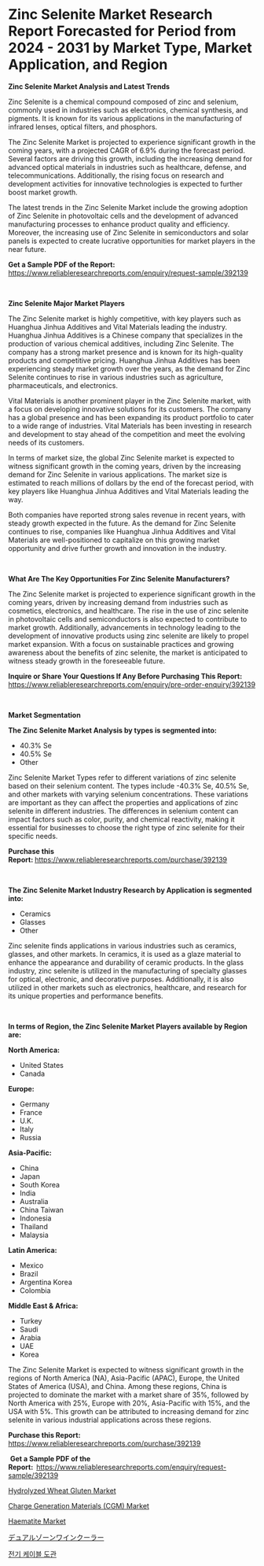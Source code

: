 <p><h1>Zinc Selenite Market Research Report Forecasted for Period from 2024 -  2031 by Market Type, Market Application, and Region</h1></p><p><strong>Zinc Selenite Market Analysis and Latest Trends</strong></p>
<p><p>Zinc Selenite is a chemical compound composed of zinc and selenium, commonly used in industries such as electronics, chemical synthesis, and pigments. It is known for its various applications in the manufacturing of infrared lenses, optical filters, and phosphors.</p><p>The Zinc Selenite Market is projected to experience significant growth in the coming years, with a projected CAGR of 6.9% during the forecast period. Several factors are driving this growth, including the increasing demand for advanced optical materials in industries such as healthcare, defense, and telecommunications. Additionally, the rising focus on research and development activities for innovative technologies is expected to further boost market growth.</p><p>The latest trends in the Zinc Selenite Market include the growing adoption of Zinc Selenite in photovoltaic cells and the development of advanced manufacturing processes to enhance product quality and efficiency. Moreover, the increasing use of Zinc Selenite in semiconductors and solar panels is expected to create lucrative opportunities for market players in the near future.</p></p>
<p><strong>Get a Sample PDF of the Report:&nbsp;</strong> <a href="https://www.reliableresearchreports.com/enquiry/request-sample/392139">https://www.reliableresearchreports.com/enquiry/request-sample/392139</a></p>
<p>&nbsp;</p>
<p><strong>Zinc Selenite Major Market Players</strong></p>
<p><p>The Zinc Selenite market is highly competitive, with key players such as Huanghua Jinhua Additives and Vital Materials leading the industry. Huanghua Jinhua Additives is a Chinese company that specializes in the production of various chemical additives, including Zinc Selenite. The company has a strong market presence and is known for its high-quality products and competitive pricing. Huanghua Jinhua Additives has been experiencing steady market growth over the years, as the demand for Zinc Selenite continues to rise in various industries such as agriculture, pharmaceuticals, and electronics.</p><p>Vital Materials is another prominent player in the Zinc Selenite market, with a focus on developing innovative solutions for its customers. The company has a global presence and has been expanding its product portfolio to cater to a wide range of industries. Vital Materials has been investing in research and development to stay ahead of the competition and meet the evolving needs of its customers.</p><p>In terms of market size, the global Zinc Selenite market is expected to witness significant growth in the coming years, driven by the increasing demand for Zinc Selenite in various applications. The market size is estimated to reach millions of dollars by the end of the forecast period, with key players like Huanghua Jinhua Additives and Vital Materials leading the way.</p><p>Both companies have reported strong sales revenue in recent years, with steady growth expected in the future. As the demand for Zinc Selenite continues to rise, companies like Huanghua Jinhua Additives and Vital Materials are well-positioned to capitalize on this growing market opportunity and drive further growth and innovation in the industry.</p></p>
<p>&nbsp;</p>
<p><strong>What Are The Key Opportunities For Zinc Selenite Manufacturers?</strong></p>
<p><p>The Zinc Selenite market is projected to experience significant growth in the coming years, driven by increasing demand from industries such as cosmetics, electronics, and healthcare. The rise in the use of zinc selenite in photovoltaic cells and semiconductors is also expected to contribute to market growth. Additionally, advancements in technology leading to the development of innovative products using zinc selenite are likely to propel market expansion. With a focus on sustainable practices and growing awareness about the benefits of zinc selenite, the market is anticipated to witness steady growth in the foreseeable future.</p></p>
<p><strong>Inquire or Share Your Questions If Any Before Purchasing This Report:</strong> <a href="https://www.reliableresearchreports.com/enquiry/pre-order-enquiry/392139">https://www.reliableresearchreports.com/enquiry/pre-order-enquiry/392139</a></p>
<p>&nbsp;</p>
<p><strong>Market Segmentation</strong></p>
<p><strong>The Zinc Selenite Market Analysis by types is segmented into:</strong></p>
<p><ul><li>40.3% Se</li><li>40.5% Se</li><li>Other</li></ul></p>
<p><p>Zinc Selenite Market Types refer to different variations of zinc selenite based on their selenium content. The types include -40.3% Se, 40.5% Se, and other markets with varying selenium concentrations. These variations are important as they can affect the properties and applications of zinc selenite in different industries. The differences in selenium content can impact factors such as color, purity, and chemical reactivity, making it essential for businesses to choose the right type of zinc selenite for their specific needs.</p></p>
<p><strong>Purchase this Report:&nbsp;</strong><a href="https://www.reliableresearchreports.com/purchase/392139">https://www.reliableresearchreports.com/purchase/392139</a></p>
<p>&nbsp;</p>
<p><strong>The Zinc Selenite Market Industry Research by Application is segmented into:</strong></p>
<p><ul><li>Ceramics</li><li>Glasses</li><li>Other</li></ul></p>
<p><p>Zinc selenite finds applications in various industries such as ceramics, glasses, and other markets. In ceramics, it is used as a glaze material to enhance the appearance and durability of ceramic products. In the glass industry, zinc selenite is utilized in the manufacturing of specialty glasses for optical, electronic, and decorative purposes. Additionally, it is also utilized in other markets such as electronics, healthcare, and research for its unique properties and performance benefits.</p></p>
<p>&nbsp;</p>
<p><strong>In terms of Region, the Zinc Selenite Market Players available by Region are:</strong></p>
<p>
    <p> <strong> North America: </strong>
        <ul>
            <li>United States</li>
            <li>Canada</li>
        </ul>
        </p> 
    <p> <strong> Europe: </strong>
        <ul>
            <li>Germany</li>
            <li>France</li>
            <li>U.K.</li>
            <li>Italy</li>
            <li>Russia</li>
        </ul>
        </p> 
    <p> <strong> Asia-Pacific: </strong>
        <ul>
            <li>China</li>
            <li>Japan</li>
            <li>South Korea</li>
            <li>India</li>
            <li>Australia</li>
            <li>China Taiwan</li>
            <li>Indonesia</li>
            <li>Thailand</li>
            <li>Malaysia</li>
        </ul>
        </p> 
    <p> <strong> Latin America: </strong>
        <ul>
            <li>Mexico</li>
            <li>Brazil</li>
            <li>Argentina Korea</li>
            <li>Colombia</li>
        </ul>
        </p> 
    <p> <strong> Middle East & Africa: </strong>
        <ul>
            <li>Turkey</li>
            <li>Saudi</li>
            <li>Arabia</li>
            <li>UAE</li>
            <li>Korea</li>
        </ul>
    </p>
    </p>
<p><p>The Zinc Selenite Market is expected to witness significant growth in the regions of North America (NA), Asia-Pacific (APAC), Europe, the United States of America (USA), and China. Among these regions, China is projected to dominate the market with a market share of 35%, followed by North America with 25%, Europe with 20%, Asia-Pacific with 15%, and the USA with 5%. This growth can be attributed to increasing demand for zinc selenite in various industrial applications across these regions.</p></p>
<p><strong>Purchase this Report: </strong><a href="https://www.reliableresearchreports.com/purchase/392139">https://www.reliableresearchreports.com/purchase/392139</a></p>
<p>&nbsp;<strong>Get a Sample PDF of the Report:&nbsp;&nbsp;</strong><a href="https://www.reliableresearchreports.com/enquiry/request-sample/392139">https://www.reliableresearchreports.com/enquiry/request-sample/392139</a></p>
<p><strong></strong></p>
<p><p><a href="https://github.com/pjcfca/Market-Research-Report-List-1/blob/main/hydrolyzed-wheat-gluten-market.md">Hydrolyzed Wheat Gluten Market</a></p><p><a href="https://github.com/johnbach50/Market-Research-Report-List-2/blob/main/charge-generation-materials-cgm-market.md">Charge Generation Materials (CGM) Market</a></p><p><a href="https://view.publitas.com/reportprime-1/haematite-market-size-share-trends-analysis-report-by-material-by-type-by-end-user-by-region-and-segment-forecasts-2024-2031/">Haematite Market</a></p><p><a href="https://medium.com/@kelsitorphy644/%E3%83%87%E3%83%A5%E3%82%A2%E3%83%AB%E3%82%BE%E3%83%BC%E3%83%B3%E3%83%AF%E3%82%A4%E3%83%B3%E3%82%AF%E3%83%BC%E3%83%A9%E3%83%BC%E5%B8%82%E5%A0%B4-%E5%B8%82%E5%A0%B4cagr-%E5%B8%82%E5%A0%B4%E5%8B%95%E5%90%91-%E3%81%8A%E3%82%88%E3%81%B3%E6%88%90%E9%95%B7%E6%88%A6%E7%95%A5%E3%81%AB%E3%81%A4%E3%81%84%E3%81%A6%E3%81%AE%E6%B4%9E%E5%AF%9F-0f09ceed9e23">デュアルゾーンワインクーラー</a></p><p><a href="https://medium.com/@elliottlenningoip9vprgu3v/%EC%A0%84%EA%B8%B0-%EC%BC%80%EC%9D%B4%EB%B8%94-%EB%8F%84%EA%B4%80-%EC%8B%9C%EC%9E%A5-%EB%B3%B4%EA%B3%A0%EC%84%9C%EB%8A%94-%EC%9D%B4-%EC%8B%9C%EC%9E%A5%EC%9D%98-%EC%B5%9C%EC%8B%A0-%ED%8A%B8%EB%A0%8C%EB%93%9C-%EB%B0%8F-%EC%84%B1%EC%9E%A5-%EA%B8%B0%ED%9A%8C%EB%A5%BC-%EB%B3%B4%EC%97%AC%EC%A4%8D%EB%8B%88%EB%8B%A4-2f805df50aeb">전기 케이블 도관</a></p></p>